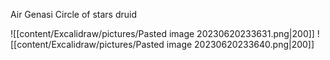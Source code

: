 Air Genasi
Circle of stars druid

 
![[content/Excalidraw/pictures/Pasted image 20230620233631.png|200]]   ![[content/Excalidraw/pictures/Pasted image 20230620233640.png|200]]
